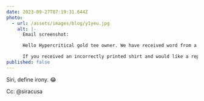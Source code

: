 ```yaml
---
date: 2023-09-27T07:19:31.644Z
photo:
  - url: /assets/images/blog/y1yeu.jpg
    alt: |-
      Email screenshot:

      Hello Hypercritical gold tee owner. We have received word from a few of you that the size tag is clearly visible on the back of the shirt when worn. It’s not supposed to be like that. The size tag should be printed in a light color or light enough ink that it is not visible through the shirt when worn.

      If you received an incorrectly printed shirt and would like a replacement, please reply to this email by the end of this week (Friday, September 29). Please include a photo to confirm that the size tag can be seen through the shirt material when worn. We will happily replace the affected item. No need to return the original. Please allow a few weeks for us to print the new shirts. You will receive an email with tracking information once the replacement ships.
published: false
---
```


Siri, define irony. 😂

Cc: @siracusa 
